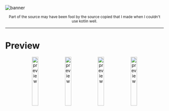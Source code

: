 ![banner](https://raw.githubusercontent.com/sungbin5304/SchoolApp/master/images/banner.png)

<p align="center">
  <small>Part of the source may have been fool by the source copied that I made when I couldn't use kotlin well.</small>
</p>

-----

# Preview
<p align="center">
  <img alt="preview" src="https://raw.githubusercontent.com/sungbin5304/SchoolApp/master/images/1.png" width="20%" />
  <img alt="preview" src="https://raw.githubusercontent.com/sungbin5304/SchoolApp/master/images/3.png" width="20%" />
  <img alt="preview" src="https://raw.githubusercontent.com/sungbin5304/SchoolApp/master/images/2.png" width="20%" />
  <img alt="preview" src="https://raw.githubusercontent.com/sungbin5304/SchoolApp/master/images/4.png" width="20%" />
</p>
